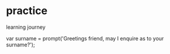 # practice
learning journey

var surname = prompt('Greetings friend, may I enquire as to your surname?');
